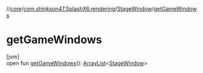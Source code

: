 //[core](../../../index.md)/[com.shinkson47.SplashX6.rendering](../index.md)/[StageWindow](index.md)/[getGameWindows](get-game-windows.md)

# getGameWindows

[jvm]\
open fun [getGameWindows](get-game-windows.md)(): [ArrayList](https://docs.oracle.com/javase/8/docs/api/java/util/ArrayList.html)&lt;[StageWindow](index.md)&gt;
